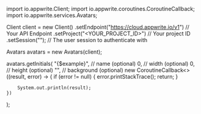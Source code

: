 import io.appwrite.Client;
import io.appwrite.coroutines.CoroutineCallback;
import io.appwrite.services.Avatars;

Client client = new Client()
    .setEndpoint("https://cloud.appwrite.io/v1") // Your API Endpoint
    .setProject("<YOUR_PROJECT_ID>") // Your project ID
    .setSession(""); // The user session to authenticate with

Avatars avatars = new Avatars(client);

avatars.getInitials(
    "{$example}", // name (optional)
    0, // width (optional)
    0, // height (optional)
    "", // background (optional)
    new CoroutineCallback<>((result, error) -> {
        if (error != null) {
            error.printStackTrace();
            return;
        }

        System.out.println(result);
    })
);

